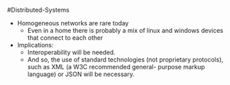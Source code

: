 #Distributed-Systems 

- Homogeneous networks are rare today
	- Even in a home there is probably a mix of linux and windows devices that connect to each other
- Implications:  
	- Interoperability will be needed.  
	- And so, the use of standard technologies (not proprietary protocols), such as XML (a W3C recommended general- purpose markup language) or JSON will be necessary.